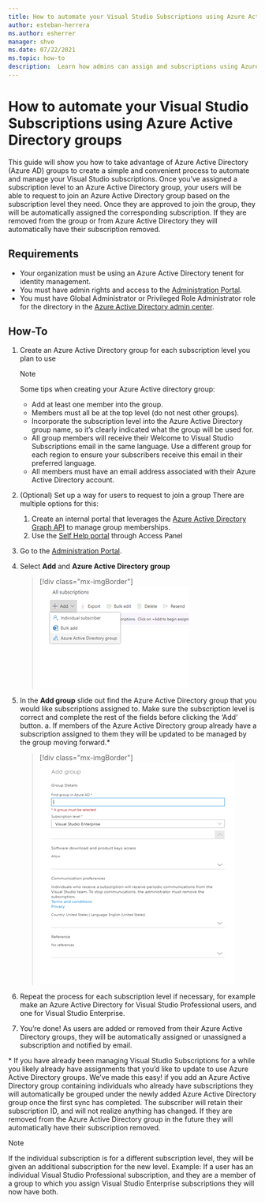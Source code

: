 ```yaml
---
title: How to automate your Visual Studio Subscriptions using Azure Active Directory groups
author: esteban-herrera
ms.author: esherrer
manager: shve
ms.date: 07/22/2021
ms.topic: how-to
description:  Learn how admins can assign and subscriptions using Azure Active Directory groups
---
```


# How to automate your Visual Studio Subscriptions using Azure Active Directory groups

This guide will show you how to take advantage of Azure Active Directory (Azure AD) groups to create a simple and convenient process to automate and manage your Visual Studio subscriptions.
Once you’ve assigned a subscription level to an Azure Active Directory group, your users will be able to request to join an Azure Active Directory group based on the subscription level they need. Once they are approved to join the group, they will be automatically assigned the corresponding subscription. If they are removed from the group or from Azure Active Directory they will automatically have their subscription removed.

## Requirements
- Your organization must be using an Azure Active Directory tenent for identity management.
- You must have admin rights and access to the [Administration Portal](https://manage.visualstudio.com).
- You must have Global Administrator or Privileged Role Administrator role for the directory in the [Azure Active Directory admin center](https://aad.portal.azure.com/).

## How-To
1.	Create an Azure Active Directory group for each subscription level you plan to use 
    > [!NOTE]
    > Some tips when creating your Azure Active directory group:
    > - Add at least one member into the group.
    > - Members must all be at the top level (do not nest other groups).
    > - Incorporate the subscription level into the Azure Active Directory group name, so it’s clearly indicated what the group will be used for. 
    > - All group members will receive their Welcome to Visual Studio Subscriptions email in the same language. Use a different group for each region to ensure your subscribers receive this email in their preferred language.
    > - All members must have an email address associated with their Azure Active Directory account.

2.	(Optional) Set up a way for users to request to join a group There are multiple options for this:
    1.	Create an internal portal that leverages the [Azure Active Directory Graph API](https://docs.microsoft.com/graph/api/resources/groups-overview?view=graph-rest-1.0) to manage group memberships.
    2.	Use the [Self Help portal](https://docs.microsoft.com/azure/active-directory/enterprise-users/groups-self-service-management) through Access Panel 
3.	Go to the [Administration Portal](https://manage.visualstudio.com).
4.	Select **Add** and **Azure Active Directory group**
    > [!div class="mx-imgBorder"]
    > ![Screenshot of Add Azure Active Directory group button.](media/add-azure-ad-group.png "Click the add button, and then Azure Active Directory group")

5.	In the **Add group** slide out find the Azure Active Directory group that you would like subscriptions assigned to. Make sure the subscription level is correct and complete the rest of the fields before clicking the ‘Add’ button.
    a.	If members of the Azure Active Directory group already have a subscription assigned to them they will be updated to be managed by the group moving forward.\*
    > [!div class="mx-imgBorder"]
	> ![Screenshot of Azure Active Directory group details pane.](media/azure-ad-group-details.png "Select the group and the subscription level to assign that group")

6.	Repeat the process for each subscription level if necessary, for example make an Azure Active Directory for Visual Studio Professional users, and one for Visual Studio Enterprise.
7.	You’re done! As users are added or removed from their Azure Active Directory groups, they will be automatically assigned or unassigned a subscription and notified by email.

\* If you have already been managing Visual Studio Subscriptions for a while you likely already have assignments that you’d like to update to use Azure Active Directory groups. We’ve made this easy! if you add an Azure Active Directory group containing individuals who already have subscriptions they will automatically be grouped under the newly added Azure Active Directory group once the first sync has completed. The subscriber will retain their subscription ID, and will not realize anything has changed. If they are removed from the Azure Active Directory group in the future they will automatically have their subscription removed. 

> [!NOTE]
>If the individual subscription is for a different subscription level, they will be given an additional subscription for the new level. Example: If a user has an individual Visual Studio Professional subscription, and they are a member of a group to which you assign Visual Studio Enterprise subscriptions they will now have both. 
